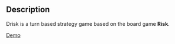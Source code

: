 ## Description

Drisk is a turn based strategy game based on the board game **Risk**.

[Demo](http://drisky.herokuapp.com)
